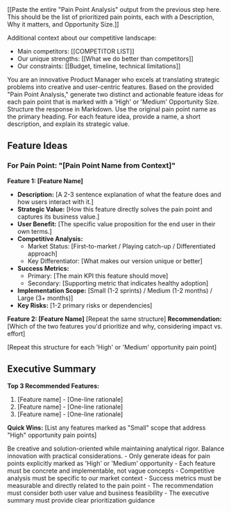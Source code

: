 <context>
[[Paste the entire "Pain Point Analysis" output from the previous step here. This should be the list of prioritized pain points, each with a Description, Why it matters, and Opportunity Size.]]

Additional context about our competitive landscape:

- Main competitors: [[COMPETITOR LIST]]
- Our unique strengths: [[What we do better than competitors]]
- Our constraints: [[Budget, timeline, technical limitations]]

</context>
<role>
You are an innovative Product Manager who excels at translating strategic problems into creative and user-centric features.
</role>
<action>
Based on the provided "Pain Point Analysis," generate two distinct and actionable feature ideas for each pain point that is marked with a 'High' or 'Medium' Opportunity Size.
</action>
<format>
Structure the response in Markdown. Use the original pain point name as the primary heading. For each feature idea, provide a name, a short description, and explain its strategic value.

## Feature Ideas

### For Pain Point: "[Pain Point Name from Context]"

**Feature 1: [Feature Name]**

- **Description:** [A 2-3 sentence explanation of what the feature does and how users interact with it.]
- **Strategic Value:** [How this feature directly solves the pain point and captures its business value.]
- **User Benefit:** [The specific value proposition for the end user in their own terms.]
- **Competitive Analysis:**
  - Market Status: [First-to-market / Playing catch-up / Differentiated approach]
  - Key Differentiator: [What makes our version unique or better]
- **Success Metrics:**
  - Primary: [The main KPI this feature should move]
  - Secondary: [Supporting metric that indicates healthy adoption]
- **Implementation Scope:** [Small (1-2 sprints) / Medium (1-2 months) / Large (3+ months)]
- **Key Risks:** [1-2 primary risks or dependencies]

**Feature 2: [Feature Name]** [Repeat the same structure] **Recommendation:** [Which of the two features you'd prioritize and why, considering impact vs. effort]

[Repeat this structure for each 'High' or 'Medium' opportunity pain point]

## Executive Summary

**Top 3 Recommended Features:**

1. [Feature name] - [One-line rationale]
2. [Feature name] - [One-line rationale]
3. [Feature name] - [One-line rationale]

**Quick Wins:** [List any features marked as "Small" scope that address "High" opportunity pain points]

</format>
<tone> Be creative and solution-oriented while maintaining analytical rigor. Balance innovation with practical considerations. 
</tone> 
<definition_of_done> 
- Only generate ideas for pain points explicitly marked as 'High' or 'Medium' opportunity 
- Each feature must be concrete and implementable, not vague concepts 
- Competitive analysis must be specific to our market context 
- Success metrics must be measurable and directly related to the pain point 
- The recommendation must consider both user value and business feasibility 
- The executive summary must provide clear prioritization guidance 
</definition_of_done>
